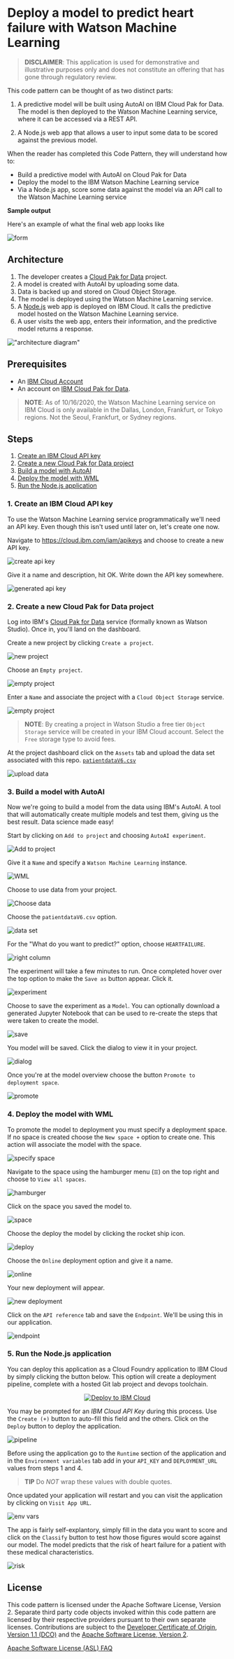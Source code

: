 # Deploy a model to predict heart failure with Watson Machine Learning

> **DISCLAIMER**: This application is used for demonstrative and illustrative purposes only and does not constitute an offering that has gone through regulatory review.

This code pattern can be thought of as two distinct parts:

1. A predictive model will be built using AutoAI on IBM Cloud Pak for Data. The model is then deployed to the Watson Machine Learning service, where it can be accessed via a REST API.

2. A Node.js web app that allows a user to input some data to be scored against the previous model.

When the reader has completed this Code Pattern, they will understand how to:

* Build a predictive model with AutoAI on Cloud Pak for Data
* Deploy the model to the IBM Watson Machine Learning service
* Via a Node.js app, score some data against the model via an API call to the Watson Machine Learning service

**Sample output**

Here's an example of what the final web app looks like

![form](doc/images/application.png)

## Architecture

1. The developer creates a [Cloud Pak for Data](https://www.ibm.com/cloud/watson-studio) project.
1. A model is created with AutoAI by uploading some data.
1. Data is backed up and stored on Cloud Object Storage.
1. The model is deployed using the Watson Machine Learning service.
1. A [Node.js](https://nodejs.org/) web app is deployed on IBM Cloud. It calls the predictive model hosted on the Watson Machine Learning service.
1. A user visits the web app, enters their information, and the predictive model returns a response.

!["architecture diagram"](doc/images/architecture.png)

## Prerequisites

* An [IBM Cloud Account](https://cloud.ibm.com)
* An account on [IBM Cloud Pak for Data](https://dataplatform.cloud.ibm.com/).

> **NOTE**: As of 10/16/2020, the Watson Machine Learning service on IBM Cloud is only available in the Dallas, London, Frankfurt, or Tokyo regions. Not the Seoul, Frankfurt, or Sydney regions.

## Steps

1. [Create an IBM Cloud API key](#1-create-an-ibm-cloud-api-key)
1. [Create a new Cloud Pak for Data project](#2-create-a-new-cloud-pak-for-data-project)
1. [Build a model with AutoAI](#3-build-a-model-with-autoai)
1. [Deploy the model with WML](#4-deploy-the-model-with-wml)
1. [Run the Node.js application](#5-the-client-side)

### 1. Create an IBM Cloud API key

To use the Watson Machine Learning service programmatically we'll need an API key. Even though this isn't used until later on, let's create one now.

Navigate to <https://cloud.ibm.com/iam/apikeys> and choose to create a new API key.

![create api key](doc/images/api-1.png)

Give it a name and description, hit OK. Write down the API key somewhere.

![generated api key](doc/images/api-2.png)

### 2. Create a new Cloud Pak for Data project

Log into IBM's [Cloud Pak for Data](https://dataplatform.cloud.ibm.com) service (formally known as Watson Studio). Once in, you'll land on the dashboard.

Create a new project by clicking `Create a project`.

![new project](doc/images/cp4d.png)

Choose an `Empty project`.

![empty project](doc/images/pro-1.png)

Enter a `Name` and associate the project with a `Cloud Object Storage` service.

![empty project](doc/images/pro-2.png)

> **NOTE**: By creating a project in Watson Studio a free tier `Object Storage` service will be created in your IBM Cloud account. Select the `Free` storage type to avoid fees.

At the project dashboard click on the `Assets` tab and upload the data set associated with this repo. [`patientdataV6.csv`](https://raw.githubusercontent.com/IBM/predictive-model-on-watson-ml/master/data/patientdataV6.csv)

![upload data](doc/images/pro-3.png)

### 3. Build a model with AutoAI

Now we're going to build a model from the data using IBM's AutoAI. A tool that will automatically create multiple models and test them, giving us the best result. Data science made easy!

Start by clicking on `Add to project` and choosing `AutoAI experiment`.

![Add to project](doc/images/auto-1.png)

Give it a `Name` and specify a `Watson Machine Learning` instance.

![WML](doc/images/auto-2.png)

Choose to use data from your project.

![Choose data](doc/images/auto-3.png)

Choose the `patientdataV6.csv` option.

![data set](doc/images/auto-4.png)

For the "What do you want to predict?" option, choose `HEARTFAILURE`.

![right column](doc/images/auto-5.png)

The experiment will take a few minutes to run. Once completed hover over the top option to make the `Save as` button appear. Click it.

![experiment](doc/images/auto-6.png)

Choose to save the experiment as a `Model`. You can optionally download a generated Jupyter Notebook that can be used to re-create the steps that were taken to create the model.

![save](doc/images/auto-7.png)

You model will be saved. Click the dialog to view it in your project.

![dialog](doc/images/auto-8.png)

Once you're at the model overview choose the button `Promote to deployment space`.

![promote](doc/images/auto-9.png)

### 4. Deploy the model with WML

To promote the model to deployment you must specify a deployment space. If no space is created choose the `New space +` option to create one. This action will associate the model with the space.

![specify space](doc/images/deploy-1.png)

Navigate to the space using the hamburger menu (`☰`) on the top right and choose to `View all spaces`.

![hamburger](doc/images/deploy-2.png)

Click on the space you saved the model to.

![space](doc/images/deploy-3.png)

Choose the deploy the model by clicking the rocket ship icon.

![deploy](doc/images/deploy-4.png)

Choose the `Online` deployment option and give it a name.

![online](doc/images/deploy-5.png)

Your new deployment will appear.

![new deployment](doc/images/deploy-6.png)

Click on the `API reference` tab and save the `Endpoint`. We'll be using this in our application.

![endpoint](doc/images/deploy-7.png)

### 5. Run the Node.js application

You can deploy this application as a Cloud Foundry application to IBM Cloud by simply clicking the button below. This option will create a deployment pipeline, complete with a hosted Git lab project and devops toolchain.

<p align="center">
    <a href="https://cloud.ibm.com/devops/setup/deploy?repository=https://github.com/AbdullahTasleem/Predict-Heart-Rate-Failure">
    <img src="https://cloud.ibm.com/devops/setup/deploy/button_x2.png" alt="Deploy to IBM Cloud">
    </a>
</p>

You may be prompted for an *IBM Cloud API Key* during this process. Use the `Create (+)` button to auto-fill this field and the others. Click on the `Deploy` button to deploy the application.

![pipeline](doc/images/cf-1.png)

Before using the application go to the `Runtime` section of the application and in the `Environment variables` tab add in your `API_KEY` and `DEPLOYMENT_URL` values from steps 1 and 4.

> **TIP** Do *NOT* wrap these values with double quotes.

Once updated your application will restart and you can visit the application by clicking on `Visit App URL`.

![env vars](doc/images/cf-2.png)

The app is fairly self-explantory, simply fill in the data you want to score and click on the `Classify` button to test how those figures would score against our model. The model predicts that the risk of heart failure for a patient with these medical characteristics.

![risk](doc/images/application.png)

## License

This code pattern is licensed under the Apache Software License, Version 2.  Separate third party code objects invoked within this code pattern are licensed by their respective providers pursuant to their own separate licenses. Contributions are subject to the [Developer Certificate of Origin, Version 1.1 (DCO)](https://developercertificate.org/) and the [Apache Software License, Version 2](http://www.apache.org/licenses/LICENSE-2.0.txt).

[Apache Software License (ASL) FAQ](http://www.apache.org/foundation/license-faq.html#WhatDoesItMEAN)
